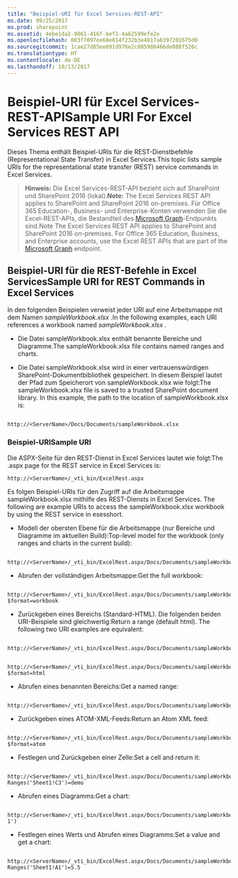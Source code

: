 ```yaml
---
title: "Beispiel-URI für Excel Services-REST-API"
ms.date: 09/25/2017
ms.prod: sharepoint
ms.assetid: 4ebe1da2-9861-416f-bef1-4a62599efe2e
ms.openlocfilehash: 003f7097ee68e014f232b3e4817ab397202675d0
ms.sourcegitcommit: 1cae27d85ee691d976e2c085986466de088f526c
ms.translationtype: HT
ms.contentlocale: de-DE
ms.lasthandoff: 10/13/2017
---
```

# <a name="sample-uri-for-excel-services-rest-api"></a><span data-ttu-id="d3046-102">Beispiel-URI für Excel Services-REST-API</span><span class="sxs-lookup"><span data-stu-id="d3046-102">Sample URI For Excel Services REST API</span></span>

<span data-ttu-id="d3046-103">Dieses Thema enthält Beispiel-URIs für die REST-Dienstbefehle (Representational State Transfer) in Excel Services.</span><span class="sxs-lookup"><span data-stu-id="d3046-103">This topic lists sample URIs for the representational state transfer (REST) service commands in Excel Services.</span></span>
  
    
    


> <span data-ttu-id="d3046-104">**Hinweis:** Die Excel Services-REST-API bezieht sich auf SharePoint und SharePoint 2016 (lokal).</span><span class="sxs-lookup"><span data-stu-id="d3046-104">**Note:** The Excel Services REST API applies to SharePoint and SharePoint 2016 on-premises.</span></span> <span data-ttu-id="d3046-105">Für Office 365 Education-, Business- und Enterprise-Konten verwenden Sie die Excel-REST-APIs, die Bestandteil des [Microsoft Graph](http://graph.microsoft.io/en-us/docs/api-reference/v1.0/resources/excel
> )-Endpunkts sind.</span><span class="sxs-lookup"><span data-stu-id="d3046-105">Note The Excel Services REST API applies to SharePoint and SharePoint 2016 on-premises. For Office 365 Education, Business, and Enterprise accounts, use the Excel REST APIs that are part of the  [Microsoft Graph](http://graph.microsoft.io/en-us/docs/api-reference/v1.0/resources/excel
) endpoint.</span></span>
  
    
    


## <a name="sample-uri-for-rest-commands-in-excel-services"></a><span data-ttu-id="d3046-106">Beispiel-URI für die REST-Befehle in Excel Services</span><span class="sxs-lookup"><span data-stu-id="d3046-106">Sample URI for REST Commands in Excel Services</span></span>

<span data-ttu-id="d3046-107">In den folgenden Beispielen verweist jeder URI auf eine Arbeitsmappe mit dem Namen  *sampleWorkbook.xlsx*  .</span><span class="sxs-lookup"><span data-stu-id="d3046-107">In the following examples, each URI references a workbook named  *sampleWorkbook.xlsx*  .</span></span>
  
    
    

- <span data-ttu-id="d3046-108">Die Datei sampleWorkbook.xlsx enthält benannte Bereiche und Diagramme.</span><span class="sxs-lookup"><span data-stu-id="d3046-108">The sampleWorkbook.xlsx file contains named ranges and charts.</span></span>
    
  
- <span data-ttu-id="d3046-p102">Die Datei sampleWorkbook.xlsx wird in einer vertrauenswürdigen SharePoint-Dokumentbibliothek gespeichert. In diesem Beispiel lautet der Pfad zum Speicherort von sampleWorkbook.xlsx wie folgt:</span><span class="sxs-lookup"><span data-stu-id="d3046-p102">The sampleWorkbook.xlsx file is saved to a trusted SharePoint document library. In this example, the path to the location of sampleWorkbook.xlsx is:</span></span>
    
```
  
http://<ServerName>/Docs/Documents/sampleWorkbook.xlsx
```


### <a name="sample-uri"></a><span data-ttu-id="d3046-111">Beispiel-URI</span><span class="sxs-lookup"><span data-stu-id="d3046-111">Sample URI</span></span>

<span data-ttu-id="d3046-112">Die ASPX-Seite für den REST-Dienst in Excel Services lautet wie folgt:</span><span class="sxs-lookup"><span data-stu-id="d3046-112">The .aspx page for the REST service in Excel Services is:</span></span> 
  
    
    

```
http://<ServerName>/_vti_bin/ExcelRest.aspx

```

<span data-ttu-id="d3046-113">Es folgen Beispiel-URIs für den Zugriff auf die Arbeitsmappe sampleWorkbook.xlsx mithilfe des REST-Diensts in Excel Services. </span><span class="sxs-lookup"><span data-stu-id="d3046-113">The following are example URIs to access the sampleWorkbook.xlsx workbook by using the REST service in esesshort.</span></span> 
  
    
    

- <span data-ttu-id="d3046-114">Modell der obersten Ebene für die Arbeitsmappe (nur Bereiche und Diagramme im aktuellen Build):</span><span class="sxs-lookup"><span data-stu-id="d3046-114">Top-level model for the workbook (only ranges and charts in the current build):</span></span>
    
```
  
http://<ServerName>/_vti_bin/ExcelRest.aspx/Docs/Documents/sampleWorkbook.xlsx/model

```

- <span data-ttu-id="d3046-115">Abrufen der vollständigen Arbeitsmappe:</span><span class="sxs-lookup"><span data-stu-id="d3046-115">Get the full workbook:</span></span>
    
```
  
http://<ServerName>/_vti_bin/ExcelRest.aspx/Docs/Documents/sampleWorkbook.xlsx/model?$format=workbook

```

- <span data-ttu-id="d3046-p103">Zurückgeben eines Bereichs (Standard-HTML). Die folgenden beiden URI-Beispiele sind gleichwertig:</span><span class="sxs-lookup"><span data-stu-id="d3046-p103">Return a range (default html). The following two URI examples are equivalent:</span></span>
    
```
  
http://<ServerName>/_vti_bin/ExcelRest.aspx/Docs/Documents/sampleWorkbook.xlsx/model/Ranges('Sheet1!A1|G5')

```


```
  
http://<ServerName>/_vti_bin/ExcelRest.aspx/Docs/Documents/sampleWorkbook.xlsx/model/Ranges('Sheet1!A1|G5')?$format=html
```

- <span data-ttu-id="d3046-118">Abrufen eines benannten Bereichs:</span><span class="sxs-lookup"><span data-stu-id="d3046-118">Get a named range:</span></span>
    
```
  http://<ServerName>/_vti_bin/ExcelRest.aspx/Docs/Documents/sampleWorkbook.xlsx/model/Ranges('nameOfTheNamedRange')

```

- <span data-ttu-id="d3046-119">Zurückgeben eines ATOM-XML-Feeds:</span><span class="sxs-lookup"><span data-stu-id="d3046-119">Return an Atom XML feed:</span></span>
    
```
  
http://<ServerName>/_vti_bin/ExcelRest.aspx/Docs/Documents/sampleWorkbook.xlsx/model?$format=atom

```

- <span data-ttu-id="d3046-120">Festlegen und Zurückgeben einer Zelle:</span><span class="sxs-lookup"><span data-stu-id="d3046-120">Set a cell and return it:</span></span>
    
```
  
http://<ServerName>/_vti_bin/ExcelRest.aspx/Docs/Documents/sampleWorkbook.xlsx/model/Ranges('Sheet1!A1|G5')?Ranges('Sheet1!C3')=demo

```

- <span data-ttu-id="d3046-121">Abrufen eines Diagramms:</span><span class="sxs-lookup"><span data-stu-id="d3046-121">Get a chart:</span></span>
    
```
  
http://<ServerName>/_vti_bin/ExcelRest.aspx/Docs/Documents/sampleWorkbook.xlsx/model/Charts('Chart 1')

```

- <span data-ttu-id="d3046-122">Festlegen eines Werts und Abrufen eines Diagramms:</span><span class="sxs-lookup"><span data-stu-id="d3046-122">Set a value and get a chart:</span></span>
    
```
  
http://<ServerName>/_vti_bin/ExcelRest.aspx/Docs/Documents/sampleWorkbook.xlsx/model/Charts('Chart%201')?Ranges('Sheet1!A1')=5.5

```


